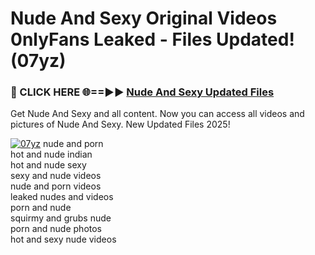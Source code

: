 # Nude And Sexy Original Videos 0nlyFans Leaked - Files Updated! (07yz)

<h3>🔴 CLICK HERE 🌐==►► <a href="https://tinyurl.com/4mcuefdz" rel="nofollow">Nude And Sexy Updated Files</a></h3>

Get Nude And Sexy and all content. Now you can access all videos and pictures of Nude And Sexy. New Updated Files 2025!

[![07yz](https://i.imgur.com/StAQSOY.gif)](https://tinyurl.com/4mcuefdz)
nude and porn<br>
hot and nude indian<br>
hot and nude sexy<br>
sexy and nude videos<br>
nude and porn videos<br>
leaked nudes and videos<br>
porn and nude<br>
squirmy and grubs nude<br>
porn and nude photos<br>
hot and sexy nude videos